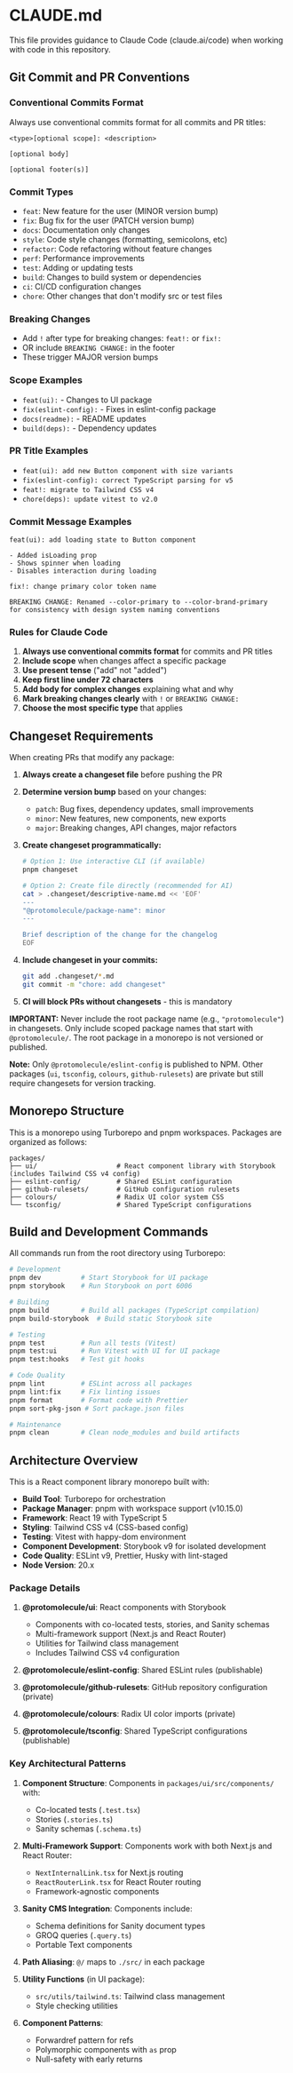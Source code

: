 # CLAUDE.md

This file provides guidance to Claude Code (claude.ai/code) when working with code in this repository.

## Git Commit and PR Conventions

### Conventional Commits Format

Always use conventional commits format for all commits and PR titles:

```text
<type>[optional scope]: <description>

[optional body]

[optional footer(s)]
```

### Commit Types

- `feat`: New feature for the user (MINOR version bump)
- `fix`: Bug fix for the user (PATCH version bump)
- `docs`: Documentation only changes
- `style`: Code style changes (formatting, semicolons, etc)
- `refactor`: Code refactoring without feature changes
- `perf`: Performance improvements
- `test`: Adding or updating tests
- `build`: Changes to build system or dependencies
- `ci`: CI/CD configuration changes
- `chore`: Other changes that don't modify src or test files

### Breaking Changes

- Add `!` after type for breaking changes: `feat!:` or `fix!:`
- OR include `BREAKING CHANGE:` in the footer
- These trigger MAJOR version bumps

### Scope Examples

- `feat(ui):` - Changes to UI package
- `fix(eslint-config):` - Fixes in eslint-config package
- `docs(readme):` - README updates
- `build(deps):` - Dependency updates

### PR Title Examples

- `feat(ui): add new Button component with size variants`
- `fix(eslint-config): correct TypeScript parsing for v5`
- `feat!: migrate to Tailwind CSS v4`
- `chore(deps): update vitest to v2.0`

### Commit Message Examples

```text
feat(ui): add loading state to Button component

- Added isLoading prop
- Shows spinner when loading
- Disables interaction during loading
```

```text
fix!: change primary color token name

BREAKING CHANGE: Renamed --color-primary to --color-brand-primary
for consistency with design system naming conventions
```

### Rules for Claude Code

1. **Always use conventional commits format** for commits and PR titles
2. **Include scope** when changes affect a specific package
3. **Use present tense** ("add" not "added")
4. **Keep first line under 72 characters**
5. **Add body for complex changes** explaining what and why
6. **Mark breaking changes clearly** with `!` or `BREAKING CHANGE:`
7. **Choose the most specific type** that applies

## Changeset Requirements

When creating PRs that modify any package:

1. **Always create a changeset file** before pushing the PR
2. **Determine version bump** based on your changes:
   - `patch`: Bug fixes, dependency updates, small improvements
   - `minor`: New features, new components, new exports
   - `major`: Breaking changes, API changes, major refactors

3. **Create changeset programmatically:**

   ```bash
   # Option 1: Use interactive CLI (if available)
   pnpm changeset

   # Option 2: Create file directly (recommended for AI)
   cat > .changeset/descriptive-name.md << 'EOF'
   ---
   "@protomolecule/package-name": minor
   ---

   Brief description of the change for the changelog
   EOF
   ```

4. **Include changeset in your commits:**

   ```bash
   git add .changeset/*.md
   git commit -m "chore: add changeset"
   ```

5. **CI will block PRs without changesets** - this is mandatory

**IMPORTANT:** Never include the root package name (e.g., `"protomolecule"`) in changesets. Only include scoped package names that start with `@protomolecule/`. The root package in a monorepo is not versioned or published.

**Note:** Only `@protomolecule/eslint-config` is published to NPM. Other packages (`ui`, `tsconfig`, `colours`, `github-rulesets`) are private but still require changesets for version tracking.

## Monorepo Structure

This is a monorepo using Turborepo and pnpm workspaces. Packages are organized as follows:

```text
packages/
├── ui/                    # React component library with Storybook (includes Tailwind CSS v4 config)
├── eslint-config/         # Shared ESLint configuration
├── github-rulesets/       # GitHub configuration rulesets
├── colours/               # Radix UI color system CSS
└── tsconfig/              # Shared TypeScript configurations
```

## Build and Development Commands

All commands run from the root directory using Turborepo:

```bash
# Development
pnpm dev          # Start Storybook for UI package
pnpm storybook    # Run Storybook on port 6006

# Building
pnpm build        # Build all packages (TypeScript compilation)
pnpm build-storybook  # Build static Storybook site

# Testing
pnpm test         # Run all tests (Vitest)
pnpm test:ui      # Run Vitest with UI for UI package
pnpm test:hooks   # Test git hooks

# Code Quality
pnpm lint         # ESLint across all packages
pnpm lint:fix     # Fix linting issues
pnpm format       # Format code with Prettier
pnpm sort-pkg-json # Sort package.json files

# Maintenance
pnpm clean        # Clean node_modules and build artifacts
```

## Architecture Overview

This is a React component library monorepo built with:

- **Build Tool**: Turborepo for orchestration
- **Package Manager**: pnpm with workspace support (v10.15.0)
- **Framework**: React 19 with TypeScript 5
- **Styling**: Tailwind CSS v4 (CSS-based config)
- **Testing**: Vitest with happy-dom environment
- **Component Development**: Storybook v9 for isolated development
- **Code Quality**: ESLint v9, Prettier, Husky with lint-staged
- **Node Version**: 20.x

### Package Details

1. **@protomolecule/ui**: React components with Storybook
   - Components with co-located tests, stories, and Sanity schemas
   - Multi-framework support (Next.js and React Router)
   - Utilities for Tailwind class management
   - Includes Tailwind CSS v4 configuration

2. **@protomolecule/eslint-config**: Shared ESLint rules (publishable)

3. **@protomolecule/github-rulesets**: GitHub repository configuration (private)

4. **@protomolecule/colours**: Radix UI color imports (private)

5. **@protomolecule/tsconfig**: Shared TypeScript configurations (publishable)

### Key Architectural Patterns

1. **Component Structure**: Components in `packages/ui/src/components/` with:
   - Co-located tests (`.test.tsx`)
   - Stories (`.stories.ts`)
   - Sanity schemas (`.schema.ts`)

2. **Multi-Framework Support**: Components work with both Next.js and React Router:
   - `NextInternalLink.tsx` for Next.js routing
   - `ReactRouterLink.tsx` for React Router routing
   - Framework-agnostic components

3. **Sanity CMS Integration**: Components include:
   - Schema definitions for Sanity document types
   - GROQ queries (`.query.ts`)
   - Portable Text components

4. **Path Aliasing**: `@/` maps to `./src/` in each package

5. **Utility Functions** (in UI package):
   - `src/utils/tailwind.ts`: Tailwind class management
   - Style checking utilities

6. **Component Patterns**:
   - Forwardref pattern for refs
   - Polymorphic components with `as` prop
   - Null-safety with early returns
